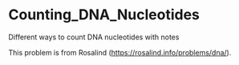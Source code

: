 # Counting_DNA_Nucleotides
Different ways to count DNA nucleotides with notes

This problem is from Rosalind (https://rosalind.info/problems/dna/).
